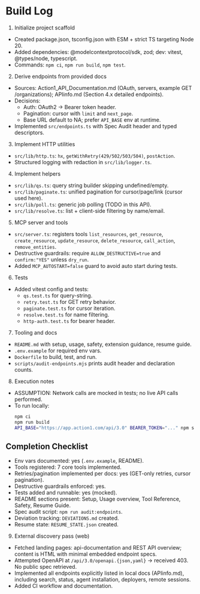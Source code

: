 # Build Log

1) Initialize project scaffold
- Created package.json, tsconfig.json with ESM + strict TS targeting Node 20.
- Added dependencies: @modelcontextprotocol/sdk, zod; dev: vitest, @types/node, typescript.
- Commands: `npm ci`, `npm run build`, `npm test`.

2) Derive endpoints from provided docs
- Sources: Action1_API_Documentation.md (OAuth, servers, example GET /organizations); APIinfo.md (Section 4.x detailed endpoints).
- Decisions:
  - Auth: OAuth2 → Bearer token header.
  - Pagination: cursor with `limit` and `next_page`.
  - Base URL default to NA; prefer `API_BASE` env at runtime.
- Implemented `src/endpoints.ts` with Spec Audit header and typed descriptors.

3) Implement HTTP utilities
- `src/lib/http.ts`: `hx`, `getWithRetry(429/502/503/504)`, `postAction`.
- Structured logging with redaction in `src/lib/logger.ts`.

4) Implement helpers
- `src/lib/qs.ts`: query string builder skipping undefined/empty.
- `src/lib/paginate.ts`: unified pagination for cursor/page/link (cursor used here).
- `src/lib/poll.ts`: generic job polling (TODO in this API).
- `src/lib/resolve.ts`: list + client-side filtering by name/email.

5) MCP server and tools
- `src/server.ts`: registers tools `list_resources`, `get_resource`, `create_resource`, `update_resource`, `delete_resource`, `call_action`, `remove_entities`.
- Destructive guardrails: require `ALLOW_DESTRUCTIVE=true` and `confirm:"YES"` unless `dry_run`.
- Added `MCP_AUTOSTART=false` guard to avoid auto start during tests.

6) Tests
- Added vitest config and tests:
  - `qs.test.ts` for query-string.
  - `retry.test.ts` for GET retry behavior.
  - `paginate.test.ts` for cursor iteration.
  - `resolve.test.ts` for name filtering.
  - `http-auth.test.ts` for bearer header.

7) Tooling and docs
- `README.md` with setup, usage, safety, extension guidance, resume guide.
- `.env.example` for required env vars.
- `Dockerfile` to build, test, and run.
- `scripts/audit-endpoints.mjs` prints audit header and declaration counts.

8) Execution notes
- ASSUMPTION: Network calls are mocked in tests; no live API calls performed.
- To run locally:
  ```bash
  npm ci
  npm run build
  API_BASE="https://app.action1.com/api/3.0" BEARER_TOKEN="..." npm start
  ```

## Completion Checklist
- Env vars documented: yes (`.env.example`, README).
- Tools registered: 7 core tools implemented.
- Retries/pagination implemented per docs: yes (GET-only retries, cursor pagination).
- Destructive guardrails enforced: yes.
- Tests added and runnable: yes (mocked).
- README sections present: Setup, Usage overview, Tool Reference, Safety, Resume Guide.
- Spec audit script: `npm run audit:endpoints`.
- Deviation tracking: `DEVIATIONS.md` created.
- Resume state: `RESUME_STATE.json` created.

9) External discovery pass (web)
- Fetched landing pages: api-documentation and REST API overview; content is HTML with minimal embedded endpoint specs.
- Attempted OpenAPI at `/api/3.0/openapi.{json,yaml}` → received 403. No public spec retrieved.
- Implemented all endpoints explicitly listed in local docs (APIinfo.md), including search, status, agent installation, deployers, remote sessions.
- Added CI workflow and documentation.
